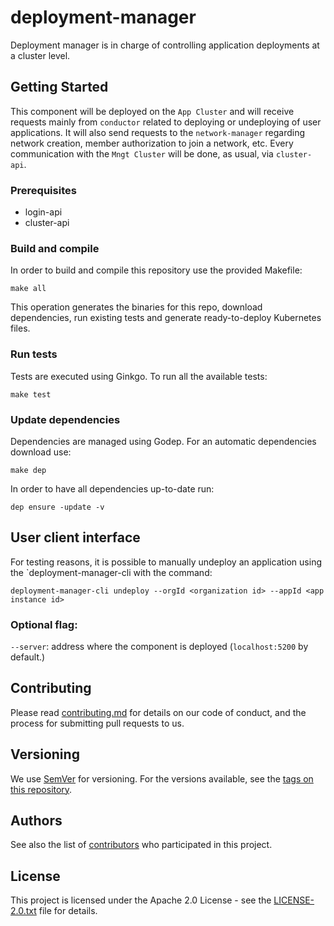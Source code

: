 # deployment-manager

Deployment manager is in charge of controlling application deployments at a cluster level.

## Getting Started

This component will be deployed on the `App Cluster` and will receive requests mainly from `conductor` related to deploying or undeploying of user applications. It will also send requests to the `network-manager` regarding network creation, member authorization to join a network, etc.
Every communication with the `Mngt Cluster` will be done, as usual, via `cluster-api`.

### Prerequisites

* login-api
* cluster-api

### Build and compile

In order to build and compile this repository use the provided Makefile:

```
make all
```

This operation generates the binaries for this repo, download dependencies,
run existing tests and generate ready-to-deploy Kubernetes files.

### Run tests

Tests are executed using Ginkgo. To run all the available tests:

```
make test
```

### Update dependencies

Dependencies are managed using Godep. For an automatic dependencies download use:

```
make dep
```

In order to have all dependencies up-to-date run:

```
dep ensure -update -v
```


## User client interface

For testing reasons, it is possible to manually undeploy an application using the `deployment-manager-cli with the command:

```
deployment-manager-cli undeploy --orgId <organization id> --appId <app instance id>
```

### Optional flag:
`--server`: address where the component is deployed (`localhost:5200` by default.)


## Contributing

Please read [contributing.md](contributing.md) for details on our code of conduct, and the process for submitting pull requests to us.


## Versioning

We use [SemVer](http://semver.org/) for versioning. For the versions available, see the [tags on this repository](https://github.com/nalej/deployment-manager/tags). 

## Authors

See also the list of [contributors](https://github.com/nalej/deployment-manager/contributors) who participated in this project.

## License
This project is licensed under the Apache 2.0 License - see the [LICENSE-2.0.txt](LICENSE-2.0.txt) file for details.

